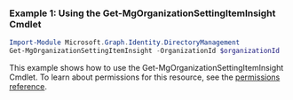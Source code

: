 ### Example 1: Using the Get-MgOrganizationSettingItemInsight Cmdlet
```powershell
Import-Module Microsoft.Graph.Identity.DirectoryManagement
Get-MgOrganizationSettingItemInsight -OrganizationId $organizationId
```
This example shows how to use the Get-MgOrganizationSettingItemInsight Cmdlet.
To learn about permissions for this resource, see the [permissions reference](/graph/permissions-reference).
